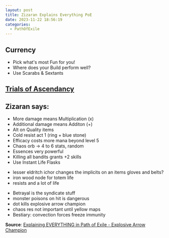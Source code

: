 ```yaml
---
layout: post
title: Zizaran Explains Everything PoE
date: 2023-11-22 18:56:19
categories:
  - PathOfExile
---
```

## Currency
- Pick what's most Fun for you!
- Where does your Build perform well?
- Use Scarabs & Sextants

## [Trials of Ascendancy](https://pathofexile.fandom.com/wiki/Trial_of_Ascendancy)

## Zizaran says:
- More damage means Multiplication (x)
- Additional damage means Additon (+)
- Alt on Quality items
- Cold resist act 1 (ring + blue stone)
- Efficacy costs more mana beyond level 5
- Chaos orb -> 4 to 6 stats, random
- Essences very powerful
- Killing all bandits grants +2 skills
- Use Instant Life Flasks
* lesser eldritch ichor changes the implicits on an items gloves and belts?
* iron wood node for totem life
* resists and a lot of life
- Betrayal is the syndicate stuff
- monster poisons on hit is dangerous 
- dot kills explosive arrow champion 
- chaos res not important until yellow maps
- Bestiary: convection forces freeze immunity

**Source**: [Explaining EVERYTHING in Path of Exile - Explosive Arrow Champion](https://youtu.be/P0IbFhyFU64)

